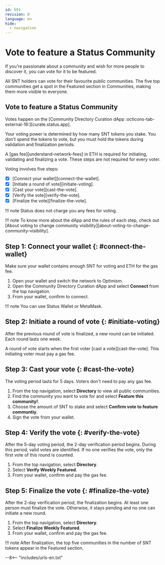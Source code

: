 ```yaml
---
id: 691
revision: 0
language: en
hide:
  - navigation
---
```


# Vote to feature a Status Community

If you're passionate about a community and wish for more people to discover it, you can vote for it to be featured.

All SNT holders can vote for their favourite public communities. The five top communities get a spot in the Featured section in Communities, making them more visible to everyone.

## Vote to feature a Status Community

Votes happen on the [Community Directory Curation dApp :octicons-tab-external-16:][curate.status.app].

Your voting power is determined by how many SNT tokens you stake. You don't spend the tokens to vote, but you must hold the tokens during validation and finalization periods.

A [gas fee][understand-network-fees] in ETH is required for initiating, validating and finalizing a vote. These steps are not required for every voter.

Voting involves five steps:

- [x] [Connect your wallet][connect-the-wallet].
- [x] [Initiate a round of vote][initiate-voting].
- [x] [Cast your vote][cast-the-vote].
- [x] [Verify the vote][verify-the-vote].
- [x] [Finalize the vote][finalize-the-vote].

!!! note
    Status does not charge you any fees for voting.

!!! note
    To know more about the dApp and the rules of each step, check out [About voting to change community visibility][about-voting-to-change-community-visibility].

## Step 1: Connect your wallet {: #connect-the-wallet}

Make sure your wallet contains enough SNT for voting and ETH for the gas fee.

1. Open your wallet and switch the network to Optimism.
1. Open the Community Directory Curation dApp and select **Connect** from the top navigation.
1. From your wallet, confirm to connect.

!!! note
    You can use Status Wallet or MetaMask.

## Step 2: Initiate a round of vote {: #initiate-voting}

After the previous round of vote is finalized, a new round can be initiated. Each round lasts one week.

A round of vote starts when the first voter [cast a vote][cast-the-vote]. This initiating voter must pay a gas fee.

## Step 3: Cast your vote {: #cast-the-vote}

The voting period lasts for 5 days. Voters don't need to pay any gas fee.

1. From the top navigation, select **Directory** to view all public communities.
1. Find the community you want to vote for and select **Feature this community!**.
1. Choose the amount of SNT to stake and select **Confirm vote to feature communtiy**.
1. Sign the vote from your wallet.

## Step 4: Verify the vote {: #verify-the-vote}

After the 5-day voting period, the 2-day verification period begins. During this period, valid votes are identified. If no one verifies the vote, only the first vote of this round is counted.

1. From the top navigation, select **Directory**.
1. Select **Verify Weekly Featured**.
1. From your wallet, confirm and pay the gas fee.

## Step 5: Finalize the vote {: #finalize-the-vote}

After the 2-day verification period, the finalization begins. At least one person must finalize the vote. Otherwise, it stays pending and no one can initiate a new round.

1. From the top navigation, select **Directory**.
1. Select **Finalize Weekly Featured**.
1. From your wallet, confirm and pay the gas fee.

!!! note
    After finalization, the top five communities in the number of SNT tokens appear in the Featured section.

--8<-- "includes/urls-en.txt"
